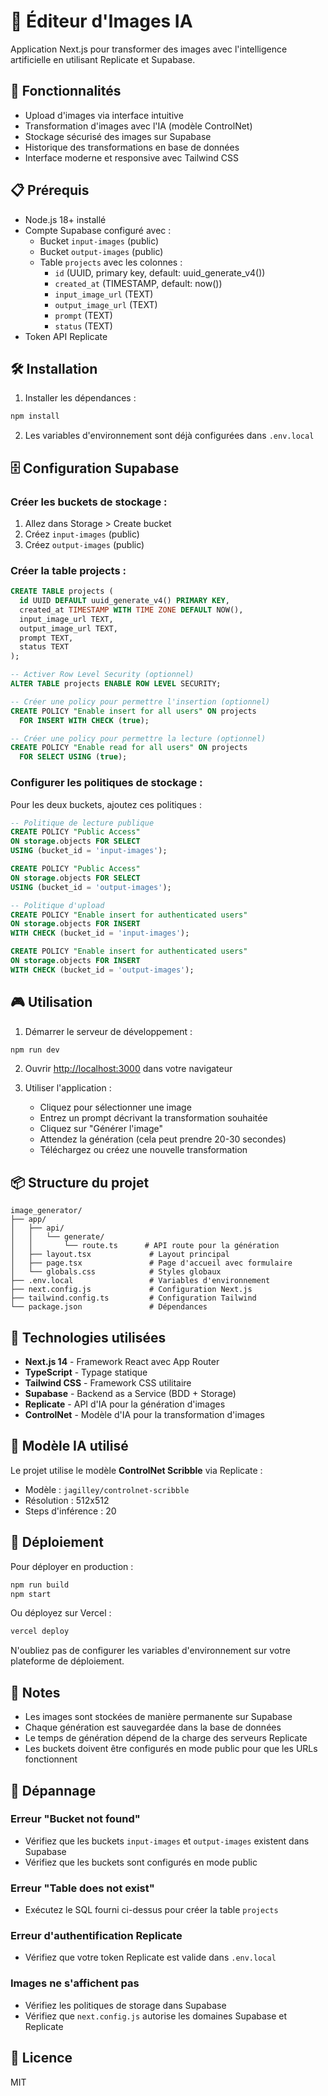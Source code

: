 # 🎨 Éditeur d'Images IA

Application Next.js pour transformer des images avec l'intelligence artificielle en utilisant Replicate et Supabase.

## 🚀 Fonctionnalités

- Upload d'images via interface intuitive
- Transformation d'images avec l'IA (modèle ControlNet)
- Stockage sécurisé des images sur Supabase
- Historique des transformations en base de données
- Interface moderne et responsive avec Tailwind CSS

## 📋 Prérequis

- Node.js 18+ installé
- Compte Supabase configuré avec :
  - Bucket `input-images` (public)
  - Bucket `output-images` (public)
  - Table `projects` avec les colonnes :
    - `id` (UUID, primary key, default: uuid_generate_v4())
    - `created_at` (TIMESTAMP, default: now())
    - `input_image_url` (TEXT)
    - `output_image_url` (TEXT)
    - `prompt` (TEXT)
    - `status` (TEXT)
- Token API Replicate

## 🛠️ Installation

1. Installer les dépendances :
```bash
npm install
```

2. Les variables d'environnement sont déjà configurées dans `.env.local`

## 🗄️ Configuration Supabase

### Créer les buckets de stockage :

1. Allez dans Storage > Create bucket
2. Créez `input-images` (public)
3. Créez `output-images` (public)

### Créer la table projects :

```sql
CREATE TABLE projects (
  id UUID DEFAULT uuid_generate_v4() PRIMARY KEY,
  created_at TIMESTAMP WITH TIME ZONE DEFAULT NOW(),
  input_image_url TEXT,
  output_image_url TEXT,
  prompt TEXT,
  status TEXT
);

-- Activer Row Level Security (optionnel)
ALTER TABLE projects ENABLE ROW LEVEL SECURITY;

-- Créer une policy pour permettre l'insertion (optionnel)
CREATE POLICY "Enable insert for all users" ON projects
  FOR INSERT WITH CHECK (true);

-- Créer une policy pour permettre la lecture (optionnel)
CREATE POLICY "Enable read for all users" ON projects
  FOR SELECT USING (true);
```

### Configurer les politiques de stockage :

Pour les deux buckets, ajoutez ces politiques :

```sql
-- Politique de lecture publique
CREATE POLICY "Public Access"
ON storage.objects FOR SELECT
USING (bucket_id = 'input-images');

CREATE POLICY "Public Access"
ON storage.objects FOR SELECT
USING (bucket_id = 'output-images');

-- Politique d'upload
CREATE POLICY "Enable insert for authenticated users"
ON storage.objects FOR INSERT
WITH CHECK (bucket_id = 'input-images');

CREATE POLICY "Enable insert for authenticated users"
ON storage.objects FOR INSERT
WITH CHECK (bucket_id = 'output-images');
```

## 🎮 Utilisation

1. Démarrer le serveur de développement :
```bash
npm run dev
```

2. Ouvrir [http://localhost:3000](http://localhost:3000) dans votre navigateur

3. Utiliser l'application :
   - Cliquez pour sélectionner une image
   - Entrez un prompt décrivant la transformation souhaitée
   - Cliquez sur "Générer l'image"
   - Attendez la génération (cela peut prendre 20-30 secondes)
   - Téléchargez ou créez une nouvelle transformation

## 📦 Structure du projet

```
image_generator/
├── app/
│   ├── api/
│   │   └── generate/
│   │       └── route.ts      # API route pour la génération
│   ├── layout.tsx             # Layout principal
│   ├── page.tsx               # Page d'accueil avec formulaire
│   └── globals.css            # Styles globaux
├── .env.local                 # Variables d'environnement
├── next.config.js             # Configuration Next.js
├── tailwind.config.ts         # Configuration Tailwind
└── package.json               # Dépendances
```

## 🔧 Technologies utilisées

- **Next.js 14** - Framework React avec App Router
- **TypeScript** - Typage statique
- **Tailwind CSS** - Framework CSS utilitaire
- **Supabase** - Backend as a Service (BDD + Storage)
- **Replicate** - API d'IA pour la génération d'images
- **ControlNet** - Modèle d'IA pour la transformation d'images

## 🎨 Modèle IA utilisé

Le projet utilise le modèle **ControlNet Scribble** via Replicate :
- Modèle : `jagilley/controlnet-scribble`
- Résolution : 512x512
- Steps d'inférence : 20

## 🚀 Déploiement

Pour déployer en production :

```bash
npm run build
npm start
```

Ou déployez sur Vercel :
```bash
vercel deploy
```

N'oubliez pas de configurer les variables d'environnement sur votre plateforme de déploiement.

## 📝 Notes

- Les images sont stockées de manière permanente sur Supabase
- Chaque génération est sauvegardée dans la base de données
- Le temps de génération dépend de la charge des serveurs Replicate
- Les buckets doivent être configurés en mode public pour que les URLs fonctionnent

## 🐛 Dépannage

### Erreur "Bucket not found"
- Vérifiez que les buckets `input-images` et `output-images` existent dans Supabase
- Vérifiez que les buckets sont configurés en mode public

### Erreur "Table does not exist"
- Exécutez le SQL fourni ci-dessus pour créer la table `projects`

### Erreur d'authentification Replicate
- Vérifiez que votre token Replicate est valide dans `.env.local`

### Images ne s'affichent pas
- Vérifiez les politiques de storage dans Supabase
- Vérifiez que `next.config.js` autorise les domaines Supabase et Replicate

## 📄 Licence

MIT
